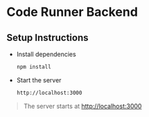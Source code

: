 # Code Runner Backend

## Setup Instructions

- Install dependencies
  ```bash
  npm install
  ```
- Start the server
  ```bash
  http://localhost:3000
  ```

> The server starts at [http://localhost:3000](http://localhost:3000)
